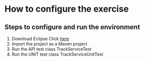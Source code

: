 How to configure the exercise
===============

Steps to configure and run the environment
-------------

1. Download Eclipse Click [here](https://www.eclipse.org/downloads/download.php?file=/oomph/epp/oxygen/R/eclipse-inst-win64.exe&mirror_id=576)
2. Import the project as a Maven project
3. Run the API test class TrackServiceTest
4. Run the UNIT test class TrackServiceUnitTest
